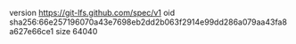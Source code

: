 version https://git-lfs.github.com/spec/v1
oid sha256:66e257196070a43e7698eb2dd2b063f2914e99dd286a079aa43fa8a627e66ce1
size 64040
